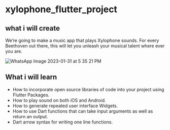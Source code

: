 # xylophone_flutter_project



## what i will create

We’re going to make a music app that plays Xylophone sounds. For every Beethoven out there, this will let you unleash your musical talent where ever you are.

![WhatsApp Image 2023-01-31 at 5 35 21 PM](https://user-images.githubusercontent.com/105452265/215756205-97e34ad4-39ff-4e04-b726-50021b9e4778.jpeg)


## What i will learn

- How to incorporate open source libraries of code into your project using Flutter Packages.
- How to play sound on both iOS and Android.
- How to generate repeated user interface Widgets.
- How to use Dart functions that can take input arguments as well as return an output.
- Dart arrow syntax for writing one line functions.





